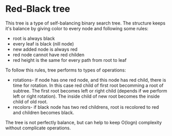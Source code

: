 # Red-Black tree
This tree is a type of self-balancing binary search tree. The structure keeps it's balance by giving color to every node and following some rules:
* root is always black
* every leaf is black (nill node)
* new added node is always red
* red node cannot have red childen
* red height is the same for every path from root to leaf
  
To follow this rules, tree performs to types of operations:
* rotations- if node has one red node, and this node has red child, there is time for rotation. In this case red child of first root becomming a root of subtree. The first root becomes left or right child (depends if we perform left or right rotation). The inside child of new root becomes the inside child of old root.
* recolors- if black node has two red childrens, root is recolored to red and children becomes black.

The tree is not perfectly balance, but can help to keep O(logn) complexity without complicate operations.

